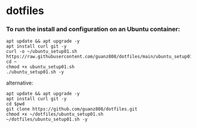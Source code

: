 # dotfiles

### To run the install and configuration on an Ubuntu container:
```
apt update && apt upgrade -y
apt install curl git -y
curl -o ~/ubuntu_setup01.sh https://raw.githubusercontent.com/guanz808/dotfiles/main/ubuntu_setup01.sh
cd ~
chmod +x ubuntu_setup01.sh
./ubuntu_setup01.sh -y
```

alternative:
```
apt update && apt upgrade -y
apt install curl git -y
cd $pwd
git clone https://github.com/guanz808/dotfiles.git
chmod +x ~/dotfiles/ubuntu_setup01.sh
~/dotfiles/ubuntu_setup01.sh -y


```
